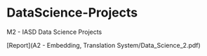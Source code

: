 # DataScience-Projects
M2 - IASD Data Science Projects

[Report](A2 - Embedding, Translation System/Data_Science_2.pdf)


